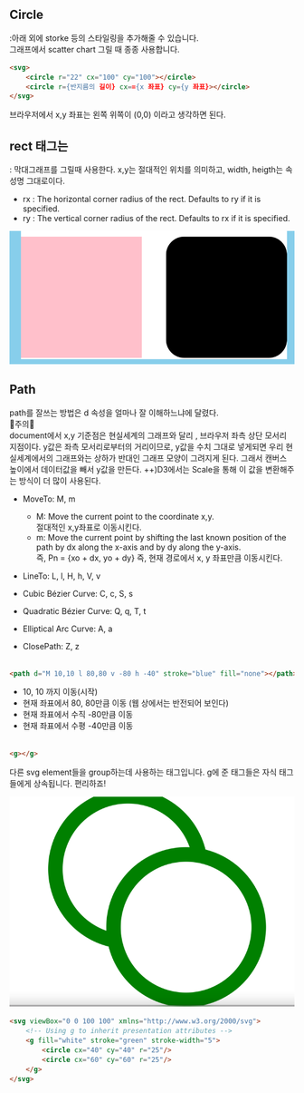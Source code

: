 ## Circle<br/>

:아래 외에 storke 등의 스타일링을 추가해줄 수 있습니다.
<br/> 그래프에서 scatter chart 그릴 때 종종 사용합니다.

```html
<svg>
    <circle r="22" cx="100" cy="100"></circle>
    <circle r={반지름의 길이} cx=={x 좌표} cy={y 좌표}></circle>
</svg>
```

브라우저에서 x,y 좌표는 왼쪽 위쪽이 (0,0) 이라고 생각하면 된다.

## rect 태그는<br/>

: 막대그래프를 그릴때 사용한다. x,y는 절대적인 위치를 의미하고, width, heigth는 속성명 그대로이다. <br/>

* rx : The horizontal corner radius of the rect. Defaults to ry if it is specified.
* ry : The vertical corner radius of the rect. Defaults to rx if it is specified.
  <br/>

![img.png](img.png)

## Path <br/>

path를 잘쓰는 방법은 d 속성을 얼마나 잘 이해하느냐에 달렸다.<br/>
🚨주의🚨<br/>
document에서 x,y 기준점은 현실세계의 그래프와 달리 , 브라우저 좌측 상단 모서리 지점이다. y값은 좌측 모서리로부터의 거리이므로, y값을 수치 그대로 넣게되면 우리 현실세계에서의 그래프와는 상하가 반대인
그래프 모양이 그려지게 된다. 그래서 캔버스 높이에서 데이터값을 빼서 y값을 만든다. ++)D3에서는 Scale을 통해 이 값을 변환해주는 방식이 더 많이 사용된다.

* MoveTo: M, m <br/>
    * M: Move the current point to the coordinate x,y. <br/>절대적인 x,y좌표로 이동시킨다.<br/>
    * m: Move the current point by shifting the last known position of the path by dx along the x-axis and by dy along
      the y-axis.
      <br/>즉, Pn = {xo + dx, yo + dy} 즉, 현재 경로에서 x, y 좌표만큼 이동시킨다.
* LineTo: L, l, H, h, V, v <br/>

* Cubic Bézier Curve: C, c, S, s
* Quadratic Bézier Curve: Q, q, T, t
* Elliptical Arc Curve: A, a
* ClosePath: Z, z

```html

<path d="M 10,10 l 80,80 v -80 h -40" stroke="blue" fill="none"></path>
```

* 10, 10 까지 이동(시작)
* 현재 좌표에서 80, 80만큼 이동 (웹 상에서는 반전되어 보인다)
* 현재 좌표에서 수직 -80만큼 이동
* 현재 좌표에서 수평 -40만큼 이동

```html

<g></g>
```

다른 svg element들을 group하는데 사용하는 태그입니다. g에 준 태그들은 자식 태그들에게 상속됩니다. 편리하죠!

![img_1.png](img_1.png)

```html
<svg viewBox="0 0 100 100" xmlns="http://www.w3.org/2000/svg">
    <!-- Using g to inherit presentation attributes -->
    <g fill="white" stroke="green" stroke-width="5">
        <circle cx="40" cy="40" r="25"/>
        <circle cx="60" cy="60" r="25"/>
    </g>
</svg>
```
